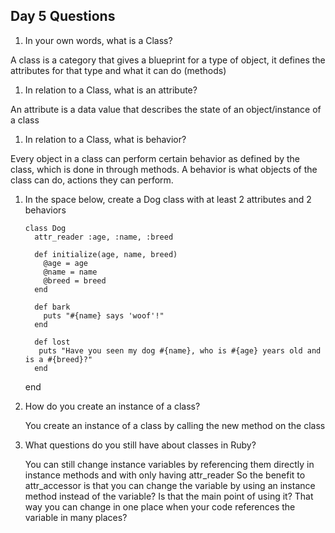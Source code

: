 ## Day 5 Questions

1. In your own words, what is a Class?

  A class is a category that gives a blueprint for a type of object, it
  defines the attributes for that type and what it can do (methods)

1. In relation to a Class, what is an attribute?

  An attribute is a data value that describes the state of an object/instance
  of a class

1. In relation to a Class, what is behavior?

  Every object in a class can perform certain behavior as defined by the class,
  which is done in through methods. A behavior is what objects of the class can
  do, actions they can perform.

1. In the space below, create a Dog class with at least 2 attributes and 2 behaviors

       class Dog
         attr_reader :age, :name, :breed

         def initialize(age, name, breed)
           @age = age
           @name = name
           @breed = breed
         end

         def bark
           puts "#{name} says 'woof'!"
         end

         def lost
          puts "Have you seen my dog #{name}, who is #{age} years old and is a #{breed}?"
         end
      end  


1. How do you create an instance of a class?

     You create an instance of a class by calling the new method on the class


1. What questions do you still have about classes in Ruby?

     You can still change instance variables by referencing them directly in
     instance methods and with only having attr_reader
     So the benefit to attr_accessor is that you can change the variable by
     using an instance method instead of the variable? Is that the main point of
     using it? That way you can change in one place when your code references the
     variable in many places?
